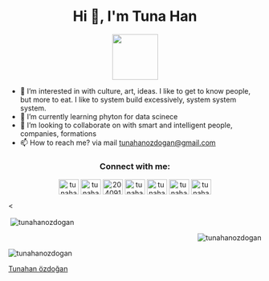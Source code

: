 <h1 align="center">Hi 👋, I'm Tuna Han</h1>
<p align="center"><img src="https://media.giphy.com/media/bcKmIWkUMCjVm/giphy.gif" width="91px"></h2> 

- 👀 I’m interested in 
with culture, art, ideas. I like to get to know people, but more to eat. I like to system build excessively, system system system.
- 🌱 I’m currently learning  phyton for data scinece
- 💞️ I’m looking to collaborate on with
smart and intelligent people, companies, formations
- 📫 How to reach me?  via mail tunahanozdogan@gmail.com


<h3 align="center">Connect with me:</h3>
<p align="center">
<a href="https://twitter.com/tunahanozdogan" target="blank"><img align="center" src="https://cdn.jsdelivr.net/npm/simple-icons@3.0.1/icons/twitter.svg" alt="tunahanozdogan" height="30" width="40" /></a>
<a href="https://linkedin.com/in/tunahan-özdoğan-86b091109" target="blank"><img align="center" src="https://cdn.jsdelivr.net/npm/simple-icons@3.0.1/icons/linkedin.svg" alt="tunahanozdogan" height="30" width="40" /></a>
<a href="https://stackoverflow.com/users/20409166" target="blank"><img align="center" src="https://cdn.jsdelivr.net/npm/simple-icons@3.0.1/icons/stackoverflow.svg" alt="20409166" height="30" width="40" /></a>
<a href="https://kaggle.com/tunahanozdogan" target="blank"><img align="center" src="https://cdn.jsdelivr.net/npm/simple-icons@3.0.1/icons/kaggle.svg" alt="tunahanozdogan" height="30" width="40" /></a>
<a href="https://fb.com/tunahanozdogan" target="blank"><img align="center" src="https://cdn.jsdelivr.net/npm/simple-icons@3.0.1/icons/facebook.svg" alt="tunahanozdogan" height="30" width="40" /></a>
<a href="https://instagram.com/tunahanozdogan" target="blank"><img align="center" src="https://cdn.jsdelivr.net/npm/simple-icons@3.0.1/icons/instagram.svg" alt="tunahanozdogan" height="30" width="40" /></a>
<a href="https://medium.com/@tunahanozdogan" target="blank"><img align="center" src="https://cdn.jsdelivr.net/npm/simple-icons@3.0.1/icons/medium.svg" alt="tunahanozdogan" height="30" width="40" /></a>
</p>














<




<p>&nbsp;<img align="center" src="https://github-readme-stats.vercel.app/api?username=tunahanozdogan&show_icons=true&locale=en" alt="tunahanozdogan" /></p>













<p align="right"> <img src="https://komarev.com/ghpvc/?username=tunahanozdogan&show_icons=true&locale=en&layout=compact" alt="tunahanozdogan" /> </p>




<p><img align="center" src="https://github-readme-stats.vercel.app/api/top-langs?username=tunahanozdogan&show_icons=true&locale=en&layout=compact" alt="tunahanozdogan" /></p>
<div class="badge-base LI-profile-badge" data-locale="tr_TR" data-size="medium" data-theme="dark" data-type="VERTICAL" data-vanity="tunahanozdogan" data-version="v1"><a class="badge-base__link LI-simple-link" href="https://tr.linkedin.com/in/tunahanozdogan?trk=profile-badge">Tunahan özdoğan</a></div>
              
              
<!---
tunahanozdogan/tunahanozdogan is a ✨ special ✨ repository because its `README.md` (this file) appears on your GitHub profile.
You can click the Preview link to take a look at your changes.
--->
